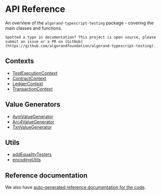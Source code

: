 # API Reference

An overview of the `algorand-typescript-testing` package - covering the main classes and functions.

```{hint}
Spotted a typo in documentation? This project is open source, please submit an issue or a PR on [GitHub](https://github.com/algorandfoundation/algorand-typescript-testing).
```

## Contexts

- [TestExecutionContext](./code/index/classes/TestExecutionContext.md)
- [ContractContext](./code/subcontexts/contract-context/classes/ContractContext.md)
- [LedgerContext](./code/subcontexts/ledger-context/classes/LedgerContext.md)
- [TransactionContext](./code/subcontexts/transaction-context/classes/TransactionContext.md)

## Value Generators

- [AvmValueGenerator](./code/value-generators/avm/classes/AvmValueGenerator.md)
- [Arc4ValueGenerator](./code/value-generators/arc4/classes/Arc4ValueGenerator.md)
- [TxnValueGenerator](./code/value-generators/txn/classes/TxnValueGenerator.md)

## Utils

- [addEqualityTesters](./code/index/functions/addEqualityTesters.md)
- [encodingUtils](./code/index/variables/encodingUtil.md)

## Reference documentation

We also have [auto-generated reference documentation for the code](./code/README.md).
